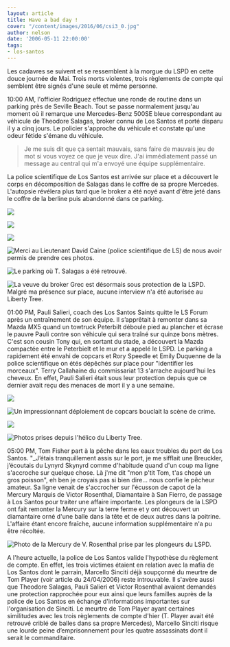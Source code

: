 ```yaml
---
layout: article
title: Have a bad day !
cover: "/content/images/2016/06/csi3_0.jpg"
author: nelson
date: '2006-05-11 22:00:00'
tags:
- los-santos
---
```


Les cadavres se suivent et se ressemblent à la morgue du LSPD en cette douce journée de Mai. Trois morts violentes, trois règlements de compte qui semblent être signés d'une seule et même personne.

10:00 AM, l'officier Rodriguez effectue une ronde de routine dans un parking près de Seville Beach. Tout se passe normalement jusqu'au moment où il remarque une Mercedes-Benz 500SE bleue correspondant au véhicule de Theodore Salagas, broker connu de Los Santos et porté disparu il y a cinq jours. Le policier s'approche du véhicule et constate qu'une odeur fétide s'émane du véhicule.

> Je me suis dit que ça sentait mauvais, sans faire de mauvais jeu de mot si vous voyez ce que je veux dire. J'ai immédiatement passé un message au central qui m'a envoyé une équipe supplémentaire.

La police scientifique de Los Santos est arrivée sur place et a découvert le corps en décomposition de Salagas dans le coffre de sa propre Mercedes. L'autopsie révélera plus tard que le broker a été noyé avant d'être jeté dans le coffre de la berline puis abandonné dans ce parking.

![](  /content/images/2005/01/csi1.jpg)

![](  /content/images/2005/01/csi2.jpg)

![](  /content/images/2005/01/csi3.jpg)

![Merci au Lieutenant David Caine (police scientifique de LS) de nous avoir permis de prendre ces photos.](  /content/images/2005/01/csi4.jpg)

![Le parking où T. Salagas a été retrouvé.](  /content/images/2005/01/king.jpg)

![La veuve du broker Grec est désormais sous protection de la LSPD. Malgré ma présence sur place, aucune interview n'a été autorisée au Liberty Tree.](  /content/images/2005/01/grec.jpg)

01:00 PM, Pauli Salieri, coach des Los Santos Saints quitte le LS Forum après un entraînement de son équipe. Il s’apprêtait à remonter dans sa Mazda MX5 quand un towtruck Peterbilt déboule pied au plancher et écrase le pauvre Pauli contre son véhicule qui sera traîné sur quinze bons mètres. C'est son cousin Tony qui, en sortant du stade, a découvert la Mazda compactée entre le Peterbielt et le mur et a appelé le LSPD. Le parking a rapidement été envahi de copcars et Rory Speedle et Emily Duquenne de la police scientifique on étés dépêchés sur place pour "identifier les morceaux". Terry Callahaine du commissariat 13 s'arrache aujourd'hui les cheveux. En effet, Pauli Salieri était sous leur protection depuis que ce dernier avait reçu des menaces de mort il y a une semaine.

![](  /content/images/2005/01/pauli1.jpg)

![Un impressionnant déploiement de copcars bouclait la scène de crime.](  /content/images/2005/01/pauli2.jpg)

![](  /content/images/2005/01/pauli3.jpg)

![Photos prises depuis l'hélico du Liberty Tree.](  /content/images/2005/01/pauli4.jpg)

05:00 PM, Tom Fisher part à la pêche dans les eaux troubles du port de Los Santos. "\_J’étais tranquillement assis sur le port, je me sifflait une Breuckler, j’écoutais du Lynyrd Skynyrd comme d'habitude quand d'un coup ma ligne s'accroche sur quelque chose. Là j'me dit "mon p'tit Tom, t'as chopé un gros poisson", eh ben je croyais pas si bien dire... nous confie le pêcheur amateur. Sa ligne venait de s'accrocher sur l'écusson de capot de la Mercury Marquis de Victor Rosenthal, Diamantaire à San Fierro, de passage à Los Santos pour traiter une affaire importante. Les plongeurs de la LSPD ont fait remonter la Mercury sur la terre ferme et y ont découvert un diamantaire orné d'une balle dans la tête et de deux autres dans la poitrine. L'affaire étant encore fraîche, aucune information supplémentaire n'a pu être récoltée.

![Photo de la Mercury de V. Rosenthal prise par les plongeurs du LSPD.](  /content/images/2005/01/plouuuuf.jpg)

A l'heure actuelle, la police de Los Santos valide l'hypothèse du règlement de compte. En effet, les trois victimes étaient en relation avec la mafia de Los Santos dont le parrain, Marcello Sinciti déjà soupçonné du meurtre de Tom Player (voir article du 24/04/2006) reste introuvable. Il s'avère aussi que Theodore Salagas, Pauli Salieri et Victor Rosenthal avaient demandés une protection rapprochée pour eux ainsi que leurs familles auprès de la police de Los Santos en échange d'informations importantes sur l'organisation de Sinciti. Le meurtre de Tom Player ayant certaines similitudes avec les trois règlements de compte d'hier (T. Player avait été retrouvé criblé de balles dans sa propre Mercedes), Marcello Sinciti risque une lourde peine d’emprisonnement pour les quatre assassinats dont il serait le commanditaire.

<!--kg-card-end: markdown-->
